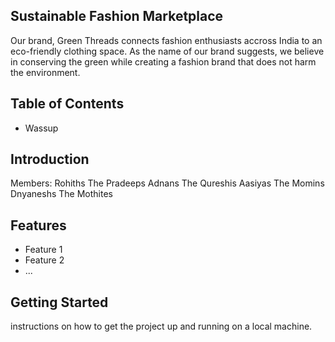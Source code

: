 
## Sustainable Fashion Marketplace

Our brand, Green Threads connects fashion enthusiasts accross India to an eco-friendly clothing space. As the name of our brand suggests, we believe in conserving the green while creating a fashion brand that does not harm the environment.

## Table of Contents

- Wassup
## Introduction

Members:
Rohiths The Pradeeps
Adnans The Qureshis
Aasiyas The Momins
Dnyaneshs The Mothites


## Features

- Feature 1
- Feature 2
- ...

## Getting Started

instructions on how to get the project up and running on a local machine.

